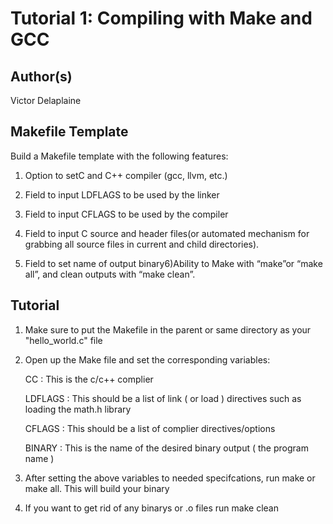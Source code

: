 # Tutorial 1: Compiling with Make and GCC

## Author(s)

Victor Delaplaine

## Makefile Template

Build a Makefile template with the following features:

1. Option to setC and C++ compiler (gcc, llvm, etc.)

2. Field to input LDFLAGS to be used by the linker

3. Field to input CFLAGS to be used by the compiler

4. Field to input C source and header files(or automated mechanism for grabbing all source files in current and child directories).

5. Field to set name of output binary6)Ability to Make with “make”or “make all”, and clean outputs with “make clean”.

## Tutorial
1. Make sure to put the Makefile in the parent or same directory as your "hello_world.c" file

2. Open up the Make file and set the corresponding variables:

	CC : This is the c/c++ complier 

	LDFLAGS : This should be a list of link ( or load ) directives such as loading the math.h library

	CFLAGS : This should be a list of complier directives/options 

	BINARY : This is the name of the desired binary output ( the program name )

3. After setting the above variables to needed specifcations, run make or make all. This will build your binary
4. If you want to get rid of any binarys or .o files run make clean
	

	
